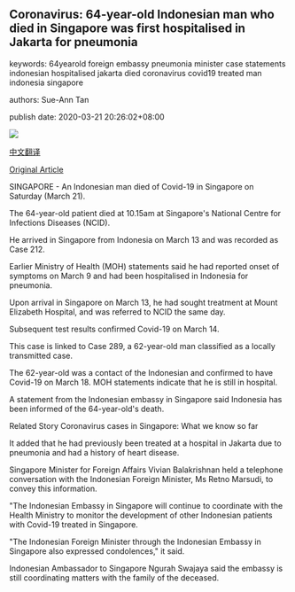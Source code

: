 ## Coronavirus: 64-year-old Indonesian man who died in Singapore was first hospitalised in Jakarta for pneumonia

keywords: 64yearold foreign embassy pneumonia minister case statements indonesian hospitalised jakarta died coronavirus covid19 treated man indonesia singapore

authors: Sue-Ann Tan

publish date: 2020-03-21 20:26:02+08:00

![](https://www.straitstimes.com/sites/default/files/styles/x_large/public/articles/2020/03/21/hzncid0321kcs.jpg?itok=MtuXvHqr)

[中文翻译](Coronavirus%3A%2064-year-old%20Indonesian%20man%20who%20died%20in%20Singapore%20was%20first%20hospitalised%20in%20Jakarta%20for%20pneumonia_zh.md)

[Original Article](https://www.straitstimes.com/singapore/health/coronavirus-64-year-old-indonesian-man-dies-of-covid-19-in-singapore)

SINGAPORE - An Indonesian man died of Covid-19 in Singapore on Saturday (March 21).

The 64-year-old patient died at 10.15am at Singapore's National Centre for Infections Diseases (NCID).

He arrived in Singapore from Indonesia on March 13 and was recorded as Case 212.

Earlier Ministry of Health (MOH) statements said he had reported onset of symptoms on March 9 and had been hospitalised in Indonesia for pneumonia.

Upon arrival in Singapore on March 13, he had sought treatment at Mount Elizabeth Hospital, and was referred to NCID the same day.

Subsequent test results confirmed Covid-19 on March 14.

This case is linked to Case 289, a 62-year-old man classified as a locally transmitted case.

The 62-year-old was a contact of the Indonesian and confirmed to have Covid-19 on March 18. MOH statements indicate that he is still in hospital.

A statement from the Indonesian embassy in Singapore said Indonesia has been informed of the 64-year-old's death.

Related Story Coronavirus cases in Singapore: What we know so far

It added that he had previously been treated at a hospital in Jakarta due to pneumonia and had a history of heart disease.

Singapore Minister for Foreign Affairs Vivian Balakrishnan held a telephone conversation with the Indonesian Foreign Minister, Ms Retno Marsudi, to convey this information.

"The Indonesian Embassy in Singapore will continue to coordinate with the Health Ministry to monitor the development of other Indonesian patients with Covid-19 treated in Singapore.

"The Indonesian Foreign Minister through the Indonesian Embassy in Singapore also expressed condolences," it said.

Indonesian Ambassador to Singapore Ngurah Swajaya said the embassy is still coordinating matters with the family of the deceased.